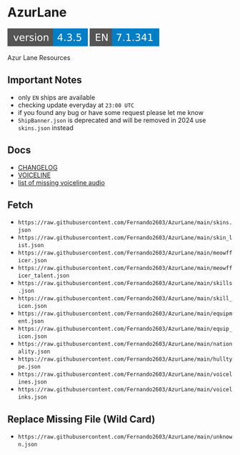 # AzurLane
![](versions/REPOSITORY.svg)
![](versions/EN.svg)

Azur Lane Resources

## Important Notes
- only `EN` ships are available
- checking update everyday at `23:00 UTC`
- if you found any bug or have some request please let me know
- `ShipBanner.json` is deprecated and will be removed in 2024 use `skins.json` instead

## Docs
- [CHANGELOG](https://github.com/Fernando2603/AzurLane/blob/main/docs/CHANGELOG.md)
- [VOICELINE](https://github.com/Fernando2603/AzurLane/blob/main/docs/VOICELINE.md)
- [list of missing voiceline audio](https://github.com/Fernando2603/AzurLane/blob/main/docs/MISSING_VOICELINE.md)

## Fetch
- `https://raw.githubusercontent.com/Fernando2603/AzurLane/main/skins.json`
- `https://raw.githubusercontent.com/Fernando2603/AzurLane/main/skin_list.json`
- `https://raw.githubusercontent.com/Fernando2603/AzurLane/main/meowfficer.json`
- `https://raw.githubusercontent.com/Fernando2603/AzurLane/main/meowfficer_talent.json`
- `https://raw.githubusercontent.com/Fernando2603/AzurLane/main/skills.json`
- `https://raw.githubusercontent.com/Fernando2603/AzurLane/main/skill_icon.json`
- `https://raw.githubusercontent.com/Fernando2603/AzurLane/main/equipment.json`
- `https://raw.githubusercontent.com/Fernando2603/AzurLane/main/equip_icon.json`
- `https://raw.githubusercontent.com/Fernando2603/AzurLane/main/nationality.json`
- `https://raw.githubusercontent.com/Fernando2603/AzurLane/main/hulltype.json`
- `https://raw.githubusercontent.com/Fernando2603/AzurLane/main/voicelines.json`
- `https://raw.githubusercontent.com/Fernando2603/AzurLane/main/voicelinks.json`

## Replace Missing File (Wild Card)
- `https://raw.githubusercontent.com/Fernando2603/AzurLane/main/unknown.json`
